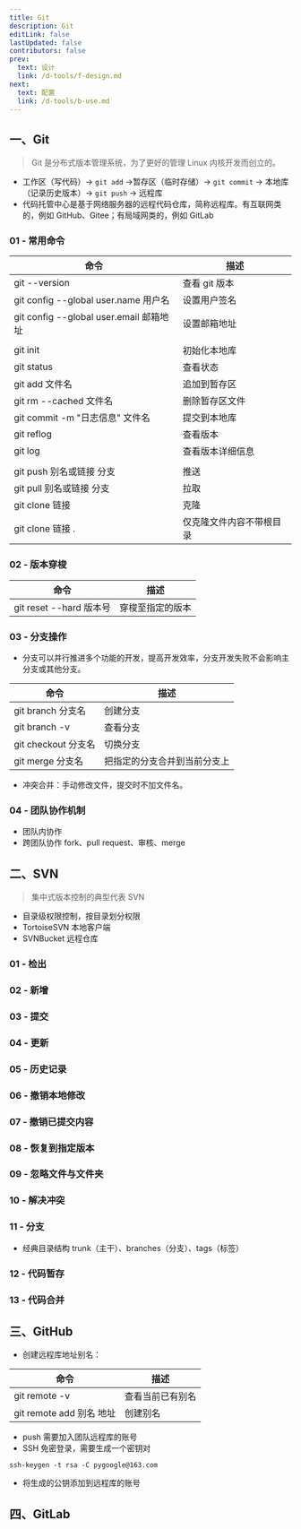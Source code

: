 ```yaml
---
title: Git
description: Git
editLink: false
lastUpdated: false
contributors: false
prev:
  text: 设计
  link: /d-tools/f-design.md
next:
  text: 配置
  link: /d-tools/b-use.md
---
```


## 一、Git

> Git 是分布式版本管理系统，为了更好的管理 Linux 内核开发而创立的。

- 工作区（写代码）-> `git add` ->暂存区（临时存储）-> `git commit` -> 本地库（记录历史版本）-> `git push` -> 远程库
- 代码托管中心是基于网络服务器的远程代码仓库，简称远程库。有互联网类的，例如 GitHub、Gitee；有局域网类的，例如 GitLab

### 01 - 常用命令

| 命令 | 描述 |
| --- | --- |
| git --version | 查看 git 版本 |
| git config --global user.name 用户名 | 设置用户签名 |
| git config --global user.email 邮箱地址 | 设置邮箱地址 |
|  |  |
| git init | 初始化本地库 |
| git status | 查看状态 |
| git add 文件名 | 追加到暂存区 |
| git rm --cached 文件名 | 删除暂存区文件 |
| git commit -m "日志信息" 文件名 | 提交到本地库 |
| git reflog | 查看版本 |
| git log | 查看版本详细信息 |
|  |  |
| git push 别名或链接 分支 | 推送 |
| git pull 别名或链接 分支 | 拉取 |
| git clone 链接 | 克隆 |
| git clone 链接 . | 仅克隆文件内容不带根目录 |

### 02 - 版本穿梭

| 命令 | 描述 |
| --- | --- |
| git reset --hard 版本号 | 穿梭至指定的版本 |

### 03 - 分支操作

- 分支可以并行推进多个功能的开发，提高开发效率，分支开发失败不会影响主分支或其他分支。

| 命令 | 描述 |
| --- | --- |
| git branch 分支名 | 创建分支 |
| git branch -v | 查看分支 |
| git checkout 分支名 | 切换分支 |
| git merge 分支名 | 把指定的分支合并到当前分支上 |

- 冲突合并：手动修改文件，提交时不加文件名。

### 04 - 团队协作机制

- 团队内协作
- 跨团队协作 fork、pull request、审核、merge

## 二、SVN

> 集中式版本控制的典型代表 SVN

- 目录级权限控制，按目录划分权限
- TortoiseSVN 本地客户端
- SVNBucket 远程仓库

### 01 - 检出

### 02 - 新增

### 03 - 提交

### 04 - 更新

### 05 - 历史记录

### 06 - 撤销本地修改

### 07 - 撤销已提交内容

### 08 - 恢复到指定版本

### 09 - 忽略文件与文件夹

### 10 - 解决冲突

### 11 - 分支

- 经典目录结构 trunk（主干）、branches（分支）、tags（标签）

### 12 - 代码暂存

### 13 - 代码合并

## 三、GitHub

- 创建远程库地址别名：

| 命令 | 描述 |
| --- | --- |
| git remote -v | 查看当前已有别名 |
| git remote add 别名 地址 | 创建别名 |

- push 需要加入团队远程库的账号
- SSH 免密登录，需要生成一个密钥对

```
ssh-keygen -t rsa -C pygoogle@163.com
```

- 将生成的公钥添加到远程库的账号

## 四、GitLab
